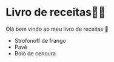 # Livro de receitas:man_cook:

Olá bem vindo ao meu livro de receitas :wave:

- Strofonoff de frango
- Pavê
- Bolo de cenoura
